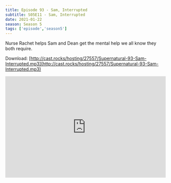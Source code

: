 ```yaml
---
title: Episode 93 - Sam, Interrupted
subtitle: S05E11 - Sam, Interrupted
date: 2021-01-22
season: Season 5
tags: ['episode','season5']
---
```


Nurse Rachet helps Sam and Dean get the mental help we all know they both require. 

Download: [http://cast.rocks/hosting/27557/Supernatural-93-Sam-Interrupted.mp3](http://cast.rocks/hosting/27557/Supernatural-93-Sam-Interrupted.mp3)

<iframe src="https://cast.rocks/player/27557/Supernatural-93-Sam-Interrupted.mp3?episodeTitle=Episode%2093%20-%20Sam%2C%20Interrupted&podcastTitle=Couple%20of%20Idjits&episodeDate=January%2023rd%2C%202021&imageURL=https%3A%2F%2Fcast.rocks%2Fhosting%2F27557%2Ffeeds%2FCAURZ.jpg" style="border: none; min-height: 265px; max-height: 320px; max-width: 558px; min-width: 270px; width: 100%; height: 100%;" scrollbars="no"></iframe>

